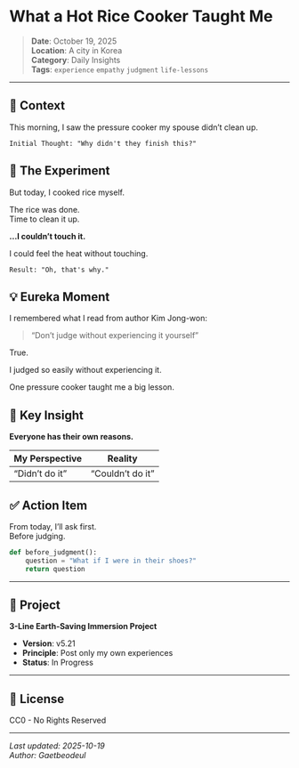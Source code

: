 # What a Hot Rice Cooker Taught Me

> **Date**: October 19, 2025  
> **Location**: A city in Korea  
> **Category**: Daily Insights  
> **Tags**: `experience` `empathy` `judgment` `life-lessons`

-----

## 🍚 Context

This morning, I saw the pressure cooker my spouse didn’t clean up.

```
Initial Thought: "Why didn't they finish this?"
```

## 🔬 The Experiment

But today, I cooked rice myself.

The rice was done.  
Time to clean it up.

**…I couldn’t touch it.**

I could feel the heat without touching.

```
Result: "Oh, that's why."
```

## 💡 Eureka Moment

I remembered what I read from author Kim Jong-won:

> “Don’t judge without experiencing it yourself”

True.

I judged so easily without experiencing it.

One pressure cooker taught me a big lesson.

## 🎯 Key Insight

**Everyone has their own reasons.**

|My Perspective|Reality         |
|--------------|----------------|
|“Didn’t do it”|“Couldn’t do it”|

## ✅ Action Item

From today, I’ll ask first.  
Before judging.

```python
def before_judgment():
    question = "What if I were in their shoes?"
    return question
```

-----

## 🌱 Project

**3-Line Earth-Saving Immersion Project**

- **Version**: v5.21
- **Principle**: Post only my own experiences
- **Status**: In Progress

-----

## 📜 License

CC0 - No Rights Reserved

-----

*Last updated: 2025-10-19*  
*Author: Gaetbeodeul*

